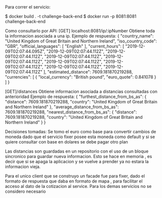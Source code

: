Para correr el servicio:
	
$ docker build . -t challenge-back-end
$ docker run -p 8081:8081 challenge-back-end


Como consultarlo por API:
[GET] localhost:8081/ip/:ipNumber
Obtiene toda la informacion asociada a una ip.
Ejemplo de respuesta:
{
"country_name": "United Kingdom of Great Britain and Northern Ireland",
"iso_country_code": "GBR",
"official_languages": [
"English"
],
"current_hours": [
"2019-12-09T02:07:44.095Z",
"2019-12-09T02:07:44.112Z",
"2019-12-09T02:07:44.112Z",
"2019-12-09T02:07:44.112Z",
"2019-12-09T02:07:44.112Z",
"2019-12-09T02:07:44.112Z",
"2019-12-09T02:07:44.112Z",
"2019-12-09T02:07:44.112Z",
"2019-12-09T02:07:44.112Z"
],
"estimated_distance": 7609.181870219288,
"currencies": [
{
"local_currency": "British pound",
"euro_quote": 0.841078
}
]
}

[GET]/distances
Obtiene informacion asociada a distancias consultadas con anterioridad
Ejemplo de respuesta:
{
"furthest_distance_from_bs_as": {
"distance": 7609.181870219288,
"country": "United Kingdom of Great Britain and Northern Ireland"
},
"average_distance_from_bs_as": 7609.181870219288,
"nearest_distance_from_bs_as": {
"distance": 7609.181870219288,
"country": "United Kingdom of Great Britain and Northern Ireland"
}
}

Decisiones tomadas:
Se tomo el euro como base para convertir cambios de moneda
dado que el servicio fixer posee esta moneda como default y si se quiere consultar
con base en dolares se debe pagar otro plan

Las distancias son guardadas en un repositorio con el uso de un bloque sincronico
para guardar nueva informacion. Esto se hace en memoria , es decir que si se 
apaga la aplicacion y se vuelve a prender ya no estara la informacion vieja.


Para el unico client que se construyo un facade fue para fixer,
dado el formato de respuesta que daba en formato de mapa , para facilitar 
el acceso al dato de la cotizacion al service.
Para los demas servicios no se considero necesario




